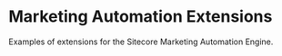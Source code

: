# Marketing Automation Extensions

Examples of extensions for the Sitecore Marketing Automation Engine.
